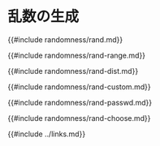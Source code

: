 # 乱数の生成
{{#include randomness/rand.md}}

{{#include randomness/rand-range.md}}

{{#include randomness/rand-dist.md}}

{{#include randomness/rand-custom.md}}

{{#include randomness/rand-passwd.md}}

{{#include randomness/rand-choose.md}}

{{#include ../links.md}}
